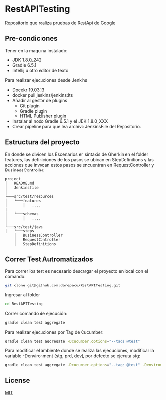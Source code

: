 # RestAPITesting

Repositorio que realiza pruebas de RestApi de Google

## Pre-condiciones

Tener en la maquina instalado:
- JDK  1.8.0_242 
- Gradle 6.5.1
- Intellij u otro editor de texto

Para realizar ejecuciones desde Jenkins 
- Docekr 19.03.13 
- docker pull jenkins/jenkins:lts
- Añadir al gestor de plugins
  - Git plugin
  - Gradle plugin
  - HTML Publisher plugin
- Instalar al nodo Gradle 6.5.1 y el JDK 1.8.0_XXX
- Crear pipeline para que lea archivo JenkinsFile del Repositorio.

## Estructura del proyecto

En donde se dividen los Escenarios en sintaxis de Gherkin en el folder features, las definiciones de los pasos se ubican en StepDefinitions y las acciones que invocan estos pasos se encuentran en RequestController y BusinessController.

```
project
│   README.md
│   Jenkinsfile
│
└───src/test/resources
│   └───features
│       │   ....
|
│   └───schemas
│       │   ....
│   
└───src/test/java
│   └───steps
    │   BusinessController
    │   RequestController
    │   StepDefinitions
```

## Correr Test Autromatizados 

Para correr los test es necesario descargar el proyecto en local con el comando:

```bash
git clone git@github.com:darepecu/RestAPITesting.git 
```

Ingresar al folder

```bash
cd RestAPITesting
```

Correr comando de ejecución:

```bash
gradle clean test aggregate
```

Para realizar ejecuciones por Tag de Cucumber:

```bash
gradle clean test aggregate -Dcucumber.options="--tags @test"
```

Para modificar el ambiente donde se realiza  las ejecuciones, modificar la variable  -Denvironment (stg, prd, dev), por defecto se ejecuta stg:

```bash
gradle clean test aggregate -Dcucumber.options="--tags @test" -Denvironment=stg
```

## License
[MIT](https://choosealicense.com/licenses/mit/)
